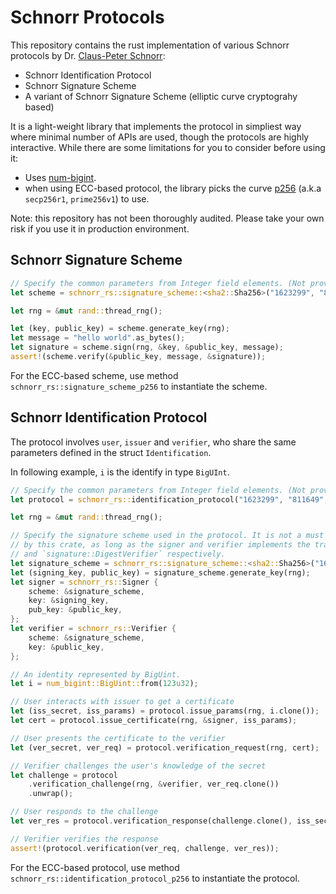 # Schnorr Protocols

This repository contains the rust implementation of various Schnorr protocols by Dr. [Claus-Peter Schnorr](https://en.wikipedia.org/wiki/Claus_P._Schnorr):
- Schnorr Identification Protocol
- Schnorr Signature Scheme
- A variant of Schnorr Signature Scheme (elliptic curve cryptograhy based)

It is a light-weight library that implements the protocol in simpliest way where minimal number of APIs are used, though the protocols are highly interactive.
While there are some limitations for you to consider before using it:
- Uses [num-bigint](https://crates.io/crates/num-bigint).
- when using ECC-based protocol, the library picks the curve [p256](https://crates.io/crates/p256) (a.k.a `secp256r1`, `prime256v1`) to use.

Note: this repository has not been thoroughly audited. Please take your own risk if you use it in production environment.

## Schnorr Signature Scheme

```rust
// Specify the common parameters from Integer field elements. (Not provided by this crate)
let scheme = schnorr_rs::signature_scheme::<sha2::Sha256>("1623299", "811649", "1109409").unwrap();

let rng = &mut rand::thread_rng();

let (key, public_key) = scheme.generate_key(rng);
let message = "hello world".as_bytes();
let signature = scheme.sign(rng, &key, &public_key, message);
assert!(scheme.verify(&public_key, message, &signature));
```

For the ECC-based scheme, use method `schnorr_rs::signature_scheme_p256` to instantiate the scheme.


## Schnorr Identification Protocol

The protocol involves `user`, `issuer` and `verifier`, who share the same parameters defined in the struct `Identification`. 

In following example, `i` is the identify in type `BigUInt`.

```rust
// Specify the common parameters from Integer field elements. (Not provided by this crate)
let protocol = schnorr_rs::identification_protocol("1623299", "811649", "1109409").unwrap();

let rng = &mut rand::thread_rng();

// Specify the signature scheme used in the protocol. It is not a must to use the scheme provided
// by this crate, as long as the signer and verifier implements the trait `signature::RandomizedDigestSigner`
// and `signature::DigestVerifier` respectively.
let signature_scheme = schnorr_rs::signature_scheme::<sha2::Sha256>("1623299", "811649", "1109409").unwrap();
let (signing_key, public_key) = signature_scheme.generate_key(rng);
let signer = schnorr_rs::Signer {
    scheme: &signature_scheme,
    key: &signing_key,
    pub_key: &public_key,
};
let verifier = schnorr_rs::Verifier {
    scheme: &signature_scheme,
    key: &public_key,
};

// An identity represented by BigUint.
let i = num_bigint::BigUint::from(123u32);

// User interacts with issuer to get a certificate
let (iss_secret, iss_params) = protocol.issue_params(rng, i.clone());
let cert = protocol.issue_certificate(rng, &signer, iss_params);

// User presents the certificate to the verifier
let (ver_secret, ver_req) = protocol.verification_request(rng, cert);

// Verifier challenges the user's knowledge of the secret
let challenge = protocol
    .verification_challenge(rng, &verifier, ver_req.clone())
    .unwrap();

// User responds to the challenge
let ver_res = protocol.verification_response(challenge.clone(), iss_secret, ver_secret);

// Verifier verifies the response
assert!(protocol.verification(ver_req, challenge, ver_res));
```

For the ECC-based protocol, use method `schnorr_rs::identification_protocol_p256` to instantiate the protocol.